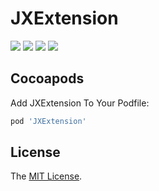 # JXExtension

[![](https://img.shields.io/cocoapods/v/JXExtension.svg?style=flat)](http://cocoapods.org/pods/JXExtension)
[![](https://img.shields.io/badge/platform-iOS-red.svg)]()
[![](https://img.shields.io/badge/language-Objective--C-orange.svg)]()
[![](https://img.shields.io/badge/license-MIT%20License-brightgreen.svg)](LICENSE)

## Cocoapods
Add JXExtension To Your Podfile:
``` ruby
pod 'JXExtension'
```
## License
The [MIT License](LICENSE).